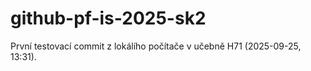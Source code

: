 # github-pf-is-2025-sk2

První testovací commit z lokálího počítače v učebně H71 (2025-09-25, 13:31).